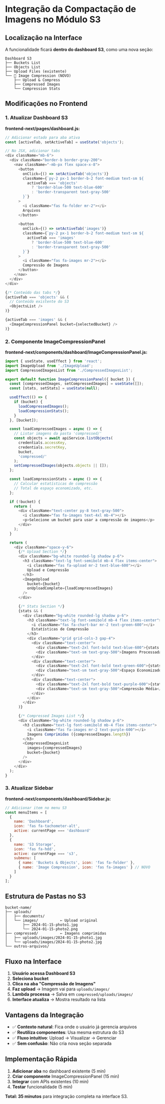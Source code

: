 # Integração da Compactação de Imagens no Módulo S3

## Localização na Interface

A funcionalidade ficará **dentro do dashboard S3**, como uma nova seção:

```
Dashboard S3
├── Buckets List
├── Objects List  
├── Upload Files (existente)
└── 📸 Image Compression (NOVO)
    ├── Upload & Compress
    ├── Compressed Images
    └── Compression Stats
```

## Modificações no Frontend

### 1. Atualizar Dashboard S3

**frontend-next/pages/dashboard.js:**
```javascript
// Adicionar estado para aba ativa
const [activeTab, setActiveTab] = useState('objects');

// No JSX, adicionar tabs
<div className="mb-6">
  <div className="border-b border-gray-200">
    <nav className="-mb-px flex space-x-8">
      <button
        onClick={() => setActiveTab('objects')}
        className={`py-2 px-1 border-b-2 font-medium text-sm ${
          activeTab === 'objects' 
            ? 'border-blue-500 text-blue-600' 
            : 'border-transparent text-gray-500'
        }`}
      >
        <i className="fas fa-folder mr-2"></i>
        Arquivos
      </button>
      
      <button
        onClick={() => setActiveTab('images')}
        className={`py-2 px-1 border-b-2 font-medium text-sm ${
          activeTab === 'images' 
            ? 'border-blue-500 text-blue-600' 
            : 'border-transparent text-gray-500'
        }`}
      >
        <i className="fas fa-images mr-2"></i>
        Compressão de Imagens
      </button>
    </nav>
  </div>
</div>

{/* Conteúdo das tabs */}
{activeTab === 'objects' && (
  // Conteúdo existente do S3
  <ObjectsList />
)}

{activeTab === 'images' && (
  <ImageCompressionPanel bucket={selectedBucket} />
)}
```

### 2. Componente ImageCompressionPanel

**frontend-next/components/dashboard/ImageCompressionPanel.js:**
```javascript
import { useState, useEffect } from 'react';
import ImageUpload from './ImageUpload';
import CompressedImagesList from './CompressedImagesList';

export default function ImageCompressionPanel({ bucket }) {
  const [compressedImages, setCompressedImages] = useState([]);
  const [stats, setStats] = useState(null);

  useEffect(() => {
    if (bucket) {
      loadCompressedImages();
      loadCompressionStats();
    }
  }, [bucket]);

  const loadCompressedImages = async () => {
    // Listar imagens da pasta 'compressed/'
    const objects = await apiService.listObjects(
      credentials.accessKey, 
      credentials.secretKey, 
      bucket, 
      'compressed/'
    );
    setCompressedImages(objects.objects || []);
  };

  const loadCompressionStats = async () => {
    // Calcular estatísticas de compressão
    // Total de espaço economizado, etc.
  };

  if (!bucket) {
    return (
      <div className="text-center py-8 text-gray-500">
        <i className="fas fa-images text-4xl mb-4"></i>
        <p>Selecione um bucket para usar a compressão de imagens</p>
      </div>
    );
  }

  return (
    <div className="space-y-6">
      {/* Upload Section */}
      <div className="bg-white rounded-lg shadow p-6">
        <h3 className="text-lg font-semibold mb-4 flex items-center">
          <i className="fas fa-upload mr-2 text-blue-600"></i>
          Upload e Compressão
        </h3>
        <ImageUpload 
          bucket={bucket} 
          onUploadComplete={loadCompressedImages}
        />
      </div>

      {/* Stats Section */}
      {stats && (
        <div className="bg-white rounded-lg shadow p-6">
          <h3 className="text-lg font-semibold mb-4 flex items-center">
            <i className="fas fa-chart-bar mr-2 text-green-600"></i>
            Estatísticas de Compressão
          </h3>
          <div className="grid grid-cols-3 gap-4">
            <div className="text-center">
              <div className="text-2xl font-bold text-blue-600">{stats.totalImages}</div>
              <div className="text-sm text-gray-500">Imagens Processadas</div>
            </div>
            <div className="text-center">
              <div className="text-2xl font-bold text-green-600">{stats.spaceSaved}</div>
              <div className="text-sm text-gray-500">Espaço Economizado</div>
            </div>
            <div className="text-center">
              <div className="text-2xl font-bold text-purple-600">{stats.avgCompression}%</div>
              <div className="text-sm text-gray-500">Compressão Média</div>
            </div>
          </div>
        </div>
      )}

      {/* Compressed Images List */}
      <div className="bg-white rounded-lg shadow p-6">
        <h3 className="text-lg font-semibold mb-4 flex items-center">
          <i className="fas fa-images mr-2 text-purple-600"></i>
          Imagens Comprimidas ({compressedImages.length})
        </h3>
        <CompressedImagesList 
          images={compressedImages}
          bucket={bucket}
        />
      </div>
    </div>
  );
}
```

### 3. Atualizar Sidebar

**frontend-next/components/dashboard/Sidebar.js:**
```javascript
// Adicionar item no menu S3
const menuItems = [
  {
    name: 'Dashboard',
    icon: 'fas fa-tachometer-alt',
    active: currentPage === 'dashboard'
  },
  {
    name: 'S3 Storage',
    icon: 'fas fa-hdd',
    active: currentPage === 's3',
    submenu: [
      { name: 'Buckets & Objects', icon: 'fas fa-folder' },
      { name: 'Image Compression', icon: 'fas fa-images' } // NOVO
    ]
  }
];
```

## Estrutura de Pastas no S3

```
bucket-name/
├── uploads/
│   ├── documents/
│   └── images/          ← Upload original
│       ├── 2024-01-15-photo1.jpg
│       └── 2024-01-15-photo2.png
├── compressed/          ← Imagens comprimidas
│   ├── uploads/images/2024-01-15-photo1.jpg
│   └── uploads/images/2024-01-15-photo2.jpg
└── outros-arquivos/
```

## Fluxo na Interface

1. **Usuário acessa Dashboard S3**
2. **Seleciona bucket**
3. **Clica na aba "Compressão de Imagens"**
4. **Faz upload** → Imagem vai para `uploads/images/`
5. **Lambda processa** → Salva em `compressed/uploads/images/`
6. **Interface atualiza** → Mostra resultado na lista

## Vantagens da Integração

- ✅ **Contexto natural**: Fica onde o usuário já gerencia arquivos
- ✅ **Reutiliza componentes**: Usa mesma estrutura do S3
- ✅ **Fluxo intuitivo**: Upload → Visualizar → Gerenciar
- ✅ **Sem confusão**: Não cria nova seção separada

## Implementação Rápida

1. **Adicionar aba** no dashboard existente (5 min)
2. **Criar componente** ImageCompressionPanel (15 min)  
3. **Integrar** com APIs existentes (10 min)
4. **Testar** funcionalidade (5 min)

**Total: 35 minutos** para integração completa na interface S3.